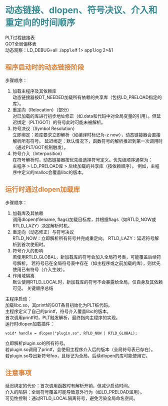 # <font  color='3d8c95'>动态链接、dlopen、符号决议、介入和重定向的时间顺序</font>
PLT过程链接表  
GOT全局偏移表  
动态观察：LD_DEBUG=all ./app1.elf 1> app1.log 2>&1  

## <font color="dc843f">程序启动时的动态链接阶段</font>

步骤顺序：  
1. 加载主程序及其依赖库  
动态链接器按DT_NEEDED加载所有依赖的共享库（包括LD_PRELOAD指定的库）。  
1. 重定向（Relocation）（部分）  
对已加载的库进行初步地址修正（如.data和代码中对全局变量的引用）。但延迟绑定（PLT/GOT）的符号此时可能未被解析。
1. 符号决议（Symbol Resolution）  
立即绑定：若库要求立即解析（如编译时标记为-z now），动态链接器会直接解析所有符号。
延迟绑定：默认情况下，函数符号的解析推迟到第一次调用时（通过PLT/GOT机制触发）。
1. 符号介入（Interposition）  
在符号解析时，动态链接器按优先级选择符号定义。优先级顺序通常为：  
主程序 > LD_PRELOAD库 > 后续加载的共享库（按依赖顺序）。
例如，主程序中定义的malloc会覆盖libc的版本。

## <font color="dc843f">运行时通过dlopen加载库</font>

步骤顺序：
1. 加载库及其依赖  
调用dlopen(filename, flags)加载目标库，并根据flags（如RTLD_NOW或RTLD_LAZY）决定解析时机。
2. 重定向（动态修正）与符号决议  
RTLD_NOW：立即解析所有符号并完成重定向。
RTLD_LAZY：延迟符号解析到首次使用时。
3. 符号介入的影响  
若使用RTLD_GLOBAL，新加载库的符号会加入全局符号表，可能覆盖后续符号解析。
若符号已在全局符号表中存在（如主程序或之前加载的库），则优先使用已有符号（介入生效）。
4. 作用域隔离  
默认使用RTLD_LOCAL时，新加载库的符号不会暴露给全局，仅自身及其依赖可见。
关键顺序总结


主程序启动：  
加载libc.so，其printf的GOT条目初始化为PLT桩代码。  
主程序定义了自己的printf，符号介入覆盖libc的版本。  
首次调用printf时，PLT触发解析，最终指向主程序的实现。  
运行时dlopen加载插件：  
```
void* handle = dlopen("plugin.so", RTLD_NOW | RTLD_GLOBAL);
```
立即解析plugin.so的所有符号。  
若plugin.so调用了printf，会使用主程序介入后的版本（全局符号表已存在）。  
若plugin.so导出新符号foo，且标记为全局，后续dlopen的库可能使用它。  

## <font color="dc843f">注意事项</font>
延迟绑定的代价：首次调用函数时有解析开销，但减少启动时间。  
介入的陷阱：全局符号覆盖可能导致意外行为（如LD_PRELOAD滥用）。  
可见性控制：通过RTLD_LOCAL隔离符号，避免污染全局命名空间。  